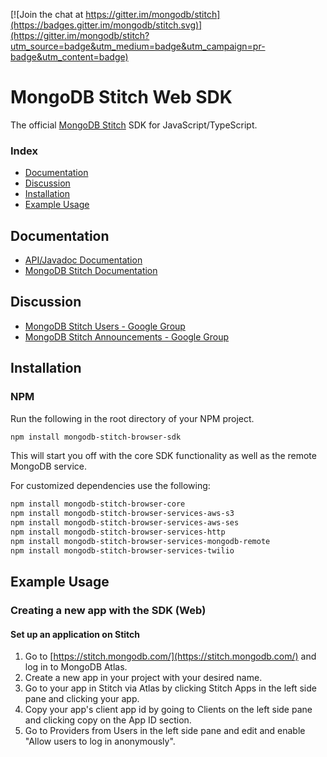 [![Join the chat at https://gitter.im/mongodb/stitch](https://badges.gitter.im/mongodb/stitch.svg)](https://gitter.im/mongodb/stitch?utm_source=badge&utm_medium=badge&utm_campaign=pr-badge&utm_content=badge)

# MongoDB Stitch Web SDK 

The official [MongoDB Stitch](https://stitch.mongodb.com/) SDK for JavaScript/TypeScript.

### Index
- [Documentation](#documentation)
- [Discussion](#discussion)
- [Installation](#installation)
- [Example Usage](#example-usage)

## Documentation
* [API/Javadoc Documentation](https://s3.amazonaws.com/stitch-sdks/android/docs/4.0.0/index.html)
* [MongoDB Stitch Documentation](https://docs.mongodb.com/stitch/)

## Discussion
* [MongoDB Stitch Users - Google Group](https://groups.google.com/d/forum/mongodb-stitch-users)
* [MongoDB Stitch Announcements - Google Group](https://groups.google.com/d/forum/mongodb-stitch-announce)

## Installation

### NPM

Run the following in the root directory of your NPM project.

```bash
npm install mongodb-stitch-browser-sdk
```

This will start you off with the core SDK functionality as well as the remote MongoDB service.

For customized dependencies use the following:

```bash
npm install mongodb-stitch-browser-core
npm install mongodb-stitch-browser-services-aws-s3
npm install mongodb-stitch-browser-services-aws-ses
npm install mongodb-stitch-browser-services-http
npm install mongodb-stitch-browser-services-mongodb-remote
npm install mongodb-stitch-browser-services-twilio
```

## Example Usage

### Creating a new app with the SDK (Web)

#### Set up an application on Stitch
1. Go to [https://stitch.mongodb.com/](https://stitch.mongodb.com/) and log in to MongoDB Atlas.
2. Create a new app in your project with your desired name.
3. Go to your app in Stitch via Atlas by clicking Stitch Apps in the left side pane and clicking your app.
3. Copy your app's client app id by going to Clients on the left side pane and clicking copy on the App ID section.
4. Go to Providers from Users in the left side pane and edit and enable "Allow users to log in anonymously".

<!--TODO make this a barebones webpack example #### Set up a project in Android Studio using Stitch
1. Download and install [Android Studio](https://developer.android.com/studio/index.html).
2. Start a new Android Studio project.
	* Note: The minimum supported API level is 21 (Android 5.0 Lollipop)
	* Starting with an empty activity is ideal
3. In your build.gradle for your app module, add the following to your dependencies block:

	```gradle
    implementation 'org.mongodb:stitch-android-sdk:4.0.0'
    ```
4. Android Studio will prompt you to sync your changes in your project; hit Sync Now.

#### Set up an Android Virtual Device

1. In Android Studio, go to Tools, Android, AVD manager.
2. Click Create Virtual Device.
3. Select a device that should run your app (the default is fine).
4. Select and download a recommended system image of your choice (the latest is fine).
	* x86_64 images are available in the x86 tab.
5. Name your device and hit finish.

#### Using the SDK

##### Set up app info
1. Create a resource values file in your app (e.g. res/values/mongodb-stitch.xml) and set the following using the app id you copied earlier in place of YOUR_APP_ID:

```xml
<?xml version="1.0" encoding="utf-8"?>
<resources>
    <string name="stitch_client_app_id">YOUR_APP_ID</string>
</resources>
```

##### Logging In
1. Since we enabled anonymous log in, let's log in with it; add the following anywhere in your code:

	```java
	final StitchAppClient client = Stitch.getDefaultAppClient();
    client.getAuth().loginWithCredential(new AnonymousCredential()).addOnCompleteListener(
        new OnCompleteListener<StitchUser>() {
      @Override
      public void onComplete(@NonNull final Task<StitchUser> task) {
        if (task.isSuccessful()) {
          Log.d("myApp", String.format(
              "logged in as user %s with provider %s",
              task.getResult().getId(),
              task.getResult().getLoggedInProviderType()));
        } else {
          Log.e("myApp", "failed to log in", task.getException());
        }
      }
    });
	```

2. Now run your app in Android Studio by going to run, Run 'app'. Use the Android Virtual Device you created previously
3. Once the app is running, open up Logcat in the bottom of Android studio and you should see the following log message:

	```
	logged in as user 5b0483778f25b978044aca76 with provider anon-user
	```
	
##### Getting a StitchAppClient without Stitch.getDefaultAppClient

In the case that you don't want a default initialized StitchAppClient by setting up the resource values, you can use the following code once to initialize a client for a given app id that you copied earlier:

```java
final StitchAppClient client = Stitch.initializeAppClient("YOUR_APP_ID");
```

You can use the client returned there or anywhere else in your app you can use the following:

```java
final StitchAppClient client = Stitch.getAppClient("YOUR_APP_ID");
``` -->

<!-- # mongodb-stitch-browser-sdk

[![Join the chat at https://gitter.im/mongodb/stitch](https://badges.gitter.im/mongodb/stitch.svg)](https://gitter.im/mongodb/stitch?utm_source=badge&utm_medium=badge&utm_campaign=pr-badge&utm_content=badge)

[MongoDB Stitch Users - Google Group](https://groups.google.com/d/forum/mongodb-stitch-users)

[MongoDB Stitch Announcements - Google Group](https://groups.google.com/d/forum/mongodb-stitch-announce)

The original source is located in `src/`.
To transpile to pure JS, run `npm run build` which places the output into `dist/`.

### [Documentation](https://s3.amazonaws.com/stitch-sdks/js/docs/master/index.html)

### Usage

#### Construct a simple app-wide client

```
import { StitchClientFactory } from 'mongodb-stitch';
let appId = 'sample-app-ovmyj';
let stitchClientPromise = StitchClientFactory.create(appId);
```

The `StitchClient` only needs to be resolved once from `StitchClientFactory.create()` and it can be used for the lifetime of an application.

#### Authenticate anonymously

```
stitchClientPromise.then(stitchClient => stitchClient.login())
  .then(() => console.log('logged in as: ' + stitchClient.authedId()))
  .catch(e => console.log('error: ', e));
```

#### Access MongoDB APIs

```
stitchClientPromise.then(stitchClient => {
  let db = stitchClient.service('mongodb', 'mongodb1').db('app-ovmyj'); // mdb1 is the name of the mongodb service registered with the app.
  let itemsCollection = db.collection('items');

  // CRUD operations:
  const userId = stitchClient.authedId();
  return itemsCollection.insertMany(
    [ 
      { owner_id: userId, x: 'item1' }, 
      { owner_id: userId, x: 'item2' }, 
      { owner_id: userId, x: 'item3' } 
    ]
  );
}).then(result => console.log('success: ', result))
  .catch(e => console.log('error: ', e));
```

#### Execute a function

```
stitchClientPromise.then(stitchClient => 
  stitchClient.executeFunction('myFunc', 1, 'arg2', {arg3: true})
).then(result => console.log('success: ', result))
  .catch(e => console.log('error: ', e));
```


#### Execute a service function

```
stitchClientPromise.then(stitchClient =>
  stitchClient.executeServiceFunction('http1', 'get', {url: 'https://domain.org'})
).then(result => console.log('success: ', result))
  .catch(e => console.log('error: ', e));
``` -->

